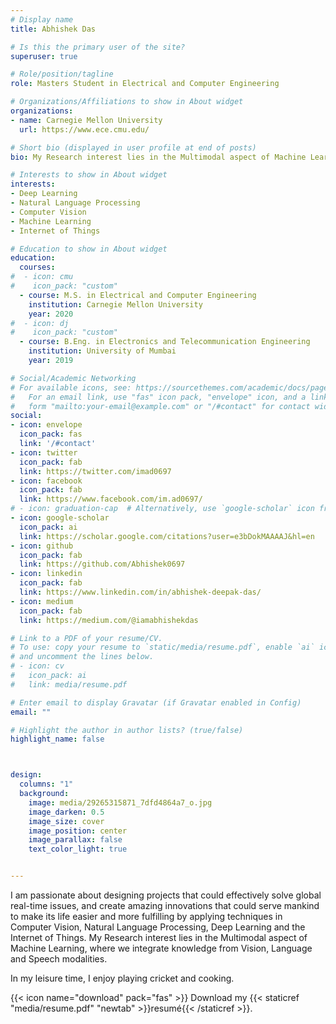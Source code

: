 ```yaml
---
# Display name
title: Abhishek Das

# Is this the primary user of the site?
superuser: true

# Role/position/tagline
role: Masters Student in Electrical and Computer Engineering

# Organizations/Affiliations to show in About widget
organizations:
- name: Carnegie Mellon University
  url: https://www.ece.cmu.edu/

# Short bio (displayed in user profile at end of posts)
bio: My Research interest lies in the Multimodal aspect of Machine Learning, where we integrate knowlegde from Vision, Language and Speech modalities.

# Interests to show in About widget
interests:
- Deep Learning
- Natural Language Processing
- Computer Vision
- Machine Learning
- Internet of Things

# Education to show in About widget
education:
  courses:
#  - icon: cmu
#    icon_pack: "custom"
  - course: M.S. in Electrical and Computer Engineering
    institution: Carnegie Mellon University
    year: 2020
#  - icon: dj
#    icon_pack: "custom"
  - course: B.Eng. in Electronics and Telecommunication Engineering
    institution: University of Mumbai
    year: 2019

# Social/Academic Networking
# For available icons, see: https://sourcethemes.com/academic/docs/page-builder/#icons
#   For an email link, use "fas" icon pack, "envelope" icon, and a link in the
#   form "mailto:your-email@example.com" or "/#contact" for contact widget.
social:
- icon: envelope
  icon_pack: fas
  link: '/#contact'
- icon: twitter
  icon_pack: fab
  link: https://twitter.com/imad0697
- icon: facebook
  icon_pack: fab
  link: https://www.facebook.com/im.ad0697/
# - icon: graduation-cap  # Alternatively, use `google-scholar` icon from `ai` icon pack
- icon: google-scholar
  icon_pack: ai
  link: https://scholar.google.com/citations?user=e3bDokMAAAAJ&hl=en
- icon: github
  icon_pack: fab
  link: https://github.com/Abhishek0697
- icon: linkedin
  icon_pack: fab
  link: https://www.linkedin.com/in/abhishek-deepak-das/
- icon: medium
  icon_pack: fab
  link: https://medium.com/@iamabhishekdas

# Link to a PDF of your resume/CV.
# To use: copy your resume to `static/media/resume.pdf`, enable `ai` icons in `params.toml`, 
# and uncomment the lines below.
# - icon: cv
#   icon_pack: ai
#   link: media/resume.pdf

# Enter email to display Gravatar (if Gravatar enabled in Config)
email: ""

# Highlight the author in author lists? (true/false)
highlight_name: false



design:
  columns: "1"
  background:
    image: media/29265315871_7dfd4864a7_o.jpg
    image_darken: 0.5
    image_size: cover
    image_position: center
    image_parallax: false
    text_color_light: true


---
```


I am passionate about designing projects that could effectively solve global real-time issues, and create amazing innovations that could serve mankind to make its life easier and more fulfilling by applying techniques in Computer Vision, Natural Language Processing, Deep Learning and the Internet of Things. My Research interest lies in the Multimodal aspect of Machine Learning, where we integrate knowledge from Vision, Language and Speech modalities.

In my leisure time, I enjoy playing cricket and cooking.

{{< icon name="download" pack="fas" >}} Download my {{< staticref "media/resume.pdf" "newtab" >}}resumé{{< /staticref >}}.
